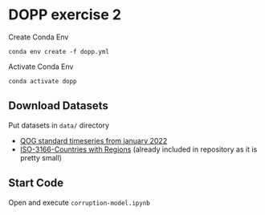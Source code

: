 # DOPP exercise 2

Create Conda Env
```
conda env create -f dopp.yml
```
Activate Conda Env
```
conda activate dopp
```

## **Download Datasets**
Put datasets in ```data/``` directory

- [QOG standard timeseries from january 2022](https://www.qogdata.pol.gu.se/data/qog_std_ts_jan22.csv)
- [ISO-3166-Countries with Regions](https://github.com/lukes/ISO-3166-Countries-with-Regional-Codes/blob/master/all/all.csv) (already included in repository as it is pretty small)

## **Start Code**
Open and execute ```corruption-model.ipynb```